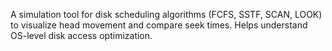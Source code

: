 A simulation tool for disk scheduling algorithms (FCFS, SSTF, SCAN, LOOK) to visualize head movement and compare seek times. Helps understand OS-level disk access optimization.
